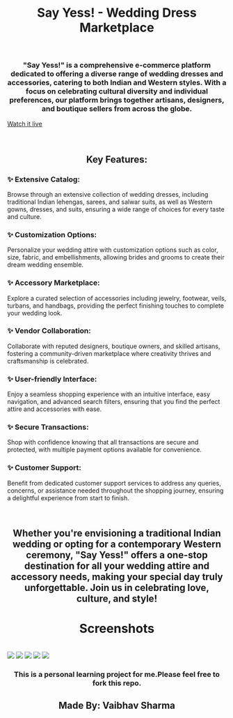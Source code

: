 <h1 align="center">Say Yess! - Wedding Dress Marketplace</h1>

<br>

<h3 align="center">
"Say Yess!" is a comprehensive e-commerce platform dedicated to offering a diverse range of wedding dresses and accessories, catering to both Indian and Western styles. With a focus on celebrating cultural diversity and individual preferences, our platform brings together artisans, designers, and boutique sellers from across the globe.
</h3>

[Watch it live](https://wedding-dress-marketplace-project.vercel.app/)

<br>

<h2 align="center">Key Features:</h2>

<h3>✨ Extensive Catalog:</h3> 
<p>
  Browse through an extensive collection of wedding dresses, including traditional Indian lehengas, sarees, and salwar suits, as well as Western gowns, dresses, and 
  suits, ensuring a wide range of choices for every taste and culture.
</p>

<h3>✨ Customization Options: </h3>
<p>
  Personalize your wedding attire with customization options such as color, size, fabric, and embellishments, allowing brides and grooms to create their dream 
  wedding ensemble.
</p>

<h3>✨ Accessory Marketplace:</h3> 
<p>
  Explore a curated selection of accessories including jewelry, footwear, veils, turbans, and handbags, providing the perfect finishing touches to complete your 
  wedding look.
</p>

<h3>✨ Vendor Collaboration: </h3>
<p>
  Collaborate with reputed designers, boutique owners, and skilled artisans, fostering a community-driven marketplace where creativity thrives and craftsmanship is 
  celebrated.
</p>

<h3>✨ User-friendly Interface: </h3>
<p>
  Enjoy a seamless shopping experience with an intuitive interface, easy navigation, and advanced search filters, ensuring that you find the perfect attire and 
  accessories with ease.
</p>

<h3>✨ Secure Transactions: </h3>
<p>
  Shop with confidence knowing that all transactions are secure and protected, with multiple payment options available for convenience.
</p>

<h3>✨ Customer Support: </h3>
<p>
  Benefit from dedicated customer support services to address any queries, concerns, or assistance needed throughout the shopping journey, ensuring a delightful 
  experience from start to finish.
</p>

<br>

<h2 align="center">
Whether you're envisioning a traditional Indian wedding or opting for a contemporary Western ceremony, "Say Yess!" offers a one-stop destination for all your wedding attire and accessory needs, making your special day truly unforgettable. Join us in celebrating love, culture, and style!
</h2>

<h1 align="center">Screenshots</h1>

<br>

<img src="https://github.com/Vaibhav0120/Shopping-Website-Project/assets/150184948/adf328e8-bfdf-41d1-8383-5c18efabbccb">
<img src="https://github.com/Vaibhav0120/Shopping-Website-Project/assets/150184948/b5ae4d46-6ce8-4d7c-be17-24cbc6147d2c">
<img src="https://github.com/Vaibhav0120/Shopping-Website-Project/assets/150184948/c13dd5ca-1316-4e5f-aa14-5a5e50526fb2">
<img src="https://github.com/Vaibhav0120/Shopping-Website-Project/assets/150184948/3e5e8c21-2614-4bb2-ac51-a1df17614395">
<img src="https://github.com/Vaibhav0120/Shopping-Website-Project/assets/150184948/0fced7ab-062f-4f72-898a-0b6964cd45d5">

<br>
<h3 align="center">This is a personal learning project for me.Please feel free to fork this repo.</h3>
<h2 align="center">Made By: Vaibhav Sharma</h2>
